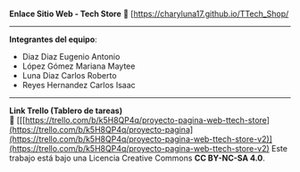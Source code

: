 **Enlace Sitio Web - Tech Store**
🔗 [https://charyluna17.github.io/TTech_Shop/

---

**Integrantes del equipo**:  
- Diaz Diaz Eugenio Antonio  
- López Gómez Mariana Maytee  
- Luna Diaz Carlos Roberto  
- Reyes Hernandez Carlos Isaac  

---

**Link Trello (Tablero de tareas)**  
📌 [[[https://trello.com/b/k5H8QP4q/proyecto-pagina-web-ttech-store](https://trello.com/b/k5H8QP4q/proyecto-pagina](https://trello.com/b/k5H8QP4q/proyecto-pagina-web-ttech-store-v2)](https://trello.com/b/k5H8QP4q/proyecto-pagina-web-ttech-store-v2)
Este trabajo está bajo una Licencia Creative Commons **CC BY-NC-SA 4.0**.
